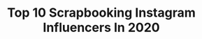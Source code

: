 ---
title: Top 10 Scrapbooking Instagram Influencers In 2020
description: >-
  Find top scrapbooking Instagram influencers in 2020. Most popular hashtags: #scrapbooking #scrap #minialbum #handmade.
platform: Instagram
profiles:
  - username: "bella_rica_design"
    fullname: >-
      Rica ~ Germany
    location: "Germany"
    followers: 26143
    engagement: 1127
    commentsToLikes: 0.027859
    avatar: "https://scontent-lhr8-1.cdninstagram.com/v/t51.2885-19/s320x320/41120882_328646471276449_6235916661203927040_n.jpg?_nc_ht=scontent-lhr8-1.cdninstagram.com&_nc_ohc=8pTCjPGWt5EAX8w1E93&oh=e84f1f5cf41db54159b00d6892e1850b&oe=5EB8CD8A"
    verified: false
    hashtags: "#sizzix, #plannerstuff, #bujoweeklyspread, #planner"
  - username: "ira_angold"
    fullname: >-
      Ира Ангольд
    location: "Russia"
    followers: 18546
    engagement: 436
    commentsToLikes: 0.122450
    avatar: "https://scontent-lhr8-1.cdninstagram.com/v/t51.2885-19/s320x320/82433510_1093664717662799_7061098961028775936_n.jpg?_nc_ht=scontent-lhr8-1.cdninstagram.com&_nc_ohc=rttRVSr30bwAX9vdx_o&oh=b689048244f8f8e9bc1fc679aab7d730&oe=5EB8DDB0"
    verified: false
    hashtags: "#angoldspring, #cardmaking, #scrap, #scrapbooking"
  - username: "angelacabedo_scrap"
    fullname: >-
      AC_Scrap✂️🖌
    location: "Spain"
    followers: 2722
    engagement: 1438
    commentsToLikes: 0.266009
    avatar: "https://scontent-lhr8-1.cdninstagram.com/v/t51.2885-19/s320x320/12338438_1653132734961326_394042935_a.jpg?_nc_ht=scontent-lhr8-1.cdninstagram.com&_nc_ohc=2f6cwnDhpyoAX9XNwBc&oh=7ee83de5d3ccb021b9c41fa105cefe6e&oe=5EB9B2BC"
    verified: false
    hashtags: "#primavera, #bulletjournalideas, #sorteo, #scrapencasa"
  - username: "nunusite"
    fullname: >-
      Núria Prieto | Scrap & Crochet
    location: "Spain"
    followers: 16976
    engagement: 396
    commentsToLikes: 0.083755
    avatar: "https://scontent-iad3-1.cdninstagram.com/v/t51.2885-19/s320x320/49613212_595844807560964_869034268104327168_n.jpg?_nc_ht=scontent-iad3-1.cdninstagram.com&_nc_ohc=eMo2pWIWQ0cAX84iHxm&oh=c9c74a2566430d9a7de84dc1cc97ef1d&oe=5F00C2C7"
    verified: false
    hashtags: "#escrochet, #agendaadicta, #crochetersofinstagram, #felizcumplea"
  - username: "losmundosdesand"
    fullname: >-
      Sandra | Scrap & DIY
    location: ""
    followers: 7110
    engagement: 640
    commentsToLikes: 0.081353
    avatar: "https://scontent-ams4-1.cdninstagram.com/v/t51.2885-19/s320x320/42730271_249643352415731_6803706295443521536_n.jpg?_nc_ht=scontent-ams4-1.cdninstagram.com&_nc_ohc=RAS7htzX6rkAX_3OiPJ&oh=7346dd59fa1bfceb0e38a49465d61521&oe=5E8AC762"
    verified: false
    hashtags: "#gentebonita, #scrapkondo, #scrapthebook, #corinashaker"
  - username: "lola_scrap"
    fullname: >-
      Lola
    location: "Spain"
    followers: 19017
    engagement: 1202
    commentsToLikes: 0.103351
    avatar: "https://scontent-lhr8-1.cdninstagram.com/v/t51.2885-19/s320x320/43913484_563082327458174_597099131017625600_n.jpg?_nc_ht=scontent-lhr8-1.cdninstagram.com&_nc_ohc=ECfKa7McqUkAX_5S7G8&oh=80662f81c0de22964fe90f3c0f05524c&oe=5EBABB71"
    verified: false
    hashtags: "#scrap, #tintas, #copta, #sobres"
  - username: "karinecazenave"
    fullname: >-
      Karine Cazenave-Tapie
    location: "France"
    followers: 8245
    engagement: 492
    commentsToLikes: 0.069163
    avatar: "https://scontent-ams4-1.cdninstagram.com/v/t51.2885-19/s320x320/11375782_1478569155797573_1073087209_a.jpg?_nc_ht=scontent-ams4-1.cdninstagram.com&_nc_ohc=rs8tR4unrZEAX_jV0Ee&oh=8a35500b302dcbad50aefe6952e5a938&oe=5EBAC958"
    verified: false
    hashtags: "#tutorielscrap, #minialbumbebe, #heybaby, #projectlife"
  - username: "veoveoscrapeo"
    fullname: >-
      veoveoscrapeo
    location: ""
    followers: 5316
    engagement: 562
    commentsToLikes: 0.064812
    avatar: "https://scontent-ams4-1.cdninstagram.com/v/t51.2885-19/s320x320/19535382_162642267612331_5817828726246735872_a.jpg?_nc_ht=scontent-ams4-1.cdninstagram.com&_nc_ohc=5bG4u2vbO5kAX_um_-k&oh=139b0713f8178654173cc1e487a8dece&oe=5EB97DD8"
    verified: false
    hashtags: "#tarjeta, #tarjetas, #cumple, #dream"
  - username: "micaelaferrero"
    fullname: >-
      Micaela Ferrero | Paper Lover
    location: ""
    followers: 68404
    engagement: 45
    commentsToLikes: 0.036013
    avatar: "https://scontent-ams4-1.cdninstagram.com/v/t51.2885-19/s320x320/22860280_528437577506790_4281118010745290752_n.jpg?_nc_ht=scontent-ams4-1.cdninstagram.com&_nc_ohc=WLX6fYZwKlgAX8B9LvU&oh=2017b5ac2af8f74a0aee110614160287&oe=5EB21EAD"
    verified: false
    hashtags: "#enmicraftroom, #yomequedoencasa, #felicidades, #cardmaking"
  - username: "dos_piruletas"
    fullname: >-
      Dos Piruletas
    location: ""
    followers: 4969
    engagement: 1018
    commentsToLikes: 0.121695
    avatar: "https://scontent-amt2-1.cdninstagram.com/v/t51.2885-19/s320x320/74713594_2420055868258000_8167096715271208960_n.jpg?_nc_ht=scontent-amt2-1.cdninstagram.com&_nc_ohc=Keo5rF0Zyc8AX-51S_V&oh=33d09a6515b318627b1582b2bcc8eccd&oe=5E89B647"
    verified: false
    hashtags: "#album, #projectlife, #felicityjanestudio, #decemberdaily"
---